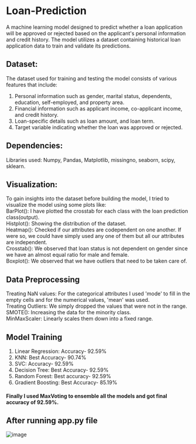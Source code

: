 # Loan-Prediction
A machine learning model designed to predict whether a loan application will be approved or rejected based on the applicant's personal information and credit history. The model utilizes a dataset containing historical loan application data to train and validate its predictions. 
## Dataset: 
The dataset used for training and testing the model consists of various features that include:
1. Personal information such as gender, marital status, dependents, education, self-employed, and property area.
2. Financial information such as applicant income, co-applicant income, and credit history.
3. Loan-specific details such as loan amount, and loan term.
4. Target variable indicating whether the loan was approved or rejected.
## Dependencies: 
Libraries used: Numpy, Pandas, Matplotlib, missingno, seaborn, scipy, sklearn.
## Visualization:
To gain insights into the dataset before building the model, I tried to visualize the model using some plots like:</br>
BarPlot(): I have plotted the crosstab for each class with the loan prediction class(output). </br>
Histplot(): Showing the distribution of the dataset. </br>
Heatmap(): Checked if our attributes are codependent on one another. If were so, we could have simply used any one of them but all our attributes are independent.</br>
Crosstab(): We observed that loan status is not dependent on gender since we have an almost equal ratio for male and female.</br>
Boxplot(): We observed that we have outliers that need to be taken care of.</br>
## Data Preprocessing
Treating NaN values: For the categorical attributes I used 'mode' to fill in the empty cells and for the numerical values, 'mean' was used.</br>
Treating Outliers: We simply dropped the values that were not in the range. </br>
SMOTE(): Increasing the data for the minority class.</br>
MinMaxScaler: Linearly scales them down into a fixed range. </br>
## Model Training
1. Linear Regression: Accuracy- 92.59%
2. KNN: Best Accuracy- 90.74%
3. SVC: Accuracy- 92.59%
4. Decision Tree: Best Accuracy- 92.59%
5. Random Forest: Best accuracy- 92.59%
6. Gradient Boosting: Best Accuracy- 85.19%
#### Finally I used MaxVoting to ensemble all the models and got final accuracy of 92.59%.

## After running app.py file
![image](https://github.com/sanskritiagr/ML-CaPsule/assets/96240350/71ff508e-7277-40b2-82e0-e7854b7c7b34)

